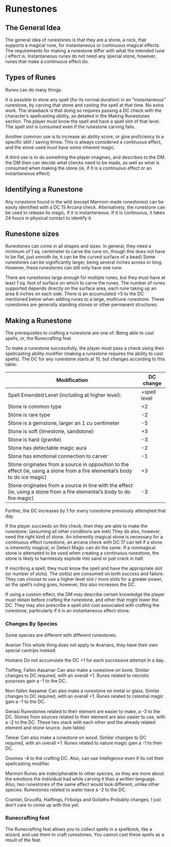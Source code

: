 # Runestones

## The General Idea

The general idea of runestones is that they are a stone, a rock, that supports a magical rune, for instantaneous or continuous magical effects. 
The requirements for making a runestone differ with what the intended rune / effect is. Instantaneous runes do not need any special stone, however, runes that make a continuous effect do. 


## Types of Runes

Runes can do many things. 

It is possible to store any spell (for its normal duration) in an “instantaneous” runestone, by carving that stone and casting the spell at that time. No extra work. The drawback is that doing so requires passing a DC check with the character’s spellcasting ability, as detailed in the Making Runestones section. The player must know the spell and have a spell slot of that level. The spell slot is consumed even if the runestone carving fails.

Another common use is to increase an ability score, or give proficiency to a specific skill / saving throw. This is always considered a continuous effect, and the stone used must have some inherent magic. 

A third use is to do something the player imagines, and describes to the DM. the DM then can decide what checks need to be made, as well as what is consumed when making the stone (ie, if it is a continuous effect or an instantaneous effect) 


## Identifying a Runestone

Any runestone found in the wild (except Marmori-made runestones) can be easily identified with a DC 15 Arcana check. Alternatively, the runestone can be used to release its magic, if it is instantaneous. If it is continuous, it takes 24 hours in physical contact to identify it. 


## Runestone sizes

Runestones can come in all shapes and sizes. In general, they need a minimum of 1 sq. centimeter to carve the rune on, though this does not have to be flat, just smooth (ie, it can be the curved surface of a bead) Some runestones can be significantly larger, being several inches across or long. However, these runestones can still only have one rune.

There are runestones large enough for multiple runes, but they must have at least 1 sq. foot of surface on which to carve the runes. The number of runes supported depends directly on the surface area, each rune taking up an area 6 inches on each side. There is an accumulated +5 to the DC mentioned below when adding runes to a large, multirune runestone. These runestones are generally standing stones or other permanent structures. 


## Making a Runestone

The prerequisites to crafting a runestone are one of: Being able to cast spells, or, the Runecrafting feat.

To make a runestone successfully, the player must pass a check using their spellcasting ability modifier (making a runestone requires the ability to cast spells). The DC for any runestone starts at 10, but changes according to this table:

| Modification                                                                                                                | DC change    |
| --------------------------------------------------------------------------------------------------------------------------- | ------------ |
| Spell Emended Level (including at higher level):                                                                            | +spell level |
| Stone is common type                                                                                                        | +2           |
| Stone is rare type                                                                                                          | -2           |
| Stone is a gemstone, larger an 1 cu centimeter                                                                              | -5           |
| Stone is soft (limestone, sandstone)                                                                                        | +3           |
| Stone is hard (granite)                                                                                                     | -3           |
| Stone has detectable magic aura                                                                                             | -2           |
| Stone has emotional connection to carver                                                                                    | -1           |
| Stone originates from a source in opposition to the effect (ie, using a stone from a fire elemental’s body to do ice magic) | +3           |
| Stone originates from a source in line with the effect (ie, using a stone from a fire elemental’s body to do fire magic)    | -3           |

Further, the DC increases by 1 for every runestone previously attempted that  day.

If the player succeeds on this check, then they are able to make the runestone. (assuming all other conditions are met)
They do also, however, need the right kind of stone. An inherently magical stone is necessary for a continuous effect runestone, an arcana check with DC 17 can tell if a stone is inherently magical, or Detect Magic can do the same. If a  nonmagical stone is attempted to be used when creating a continuous runestone, the stone is likely to harmlessly explode into sand or just crack in half. 

If inscribing a spell, they must know the spell and have the appropriate slot (or number of slots). The slot(s) are consumed on both success and failure. They can choose to use a higher level slot / more slots for a greater power, as the spell’s ruling goes, however, this also increases the DC.

If using a custom effect, the DM may describe certain knowledge the player must obtain before crafting the runestone, and other that might lower the DC. They may also prescribe a spell slot cost associated with crafting the runestone, particularly if it is an instantaneous effect stone. 


### Changes By Species

Some species are different with different runestones.

Avarian
This whole thing does not apply to Avarians, they have their own special cantrips instead.

Humans
Do not accumulate the DC +1 for each successive attempt in a day.

Tiefling, Fallen Aasamar
Can also make a runestone on bone. Similar changes to DC required, with an overall +1.  Runes related to necrotic purposes gain a -1 to the DC.

Non-fallen Aasamar
Can also make a runestone on metal or glass. Similar changes to DC required, with an overall +1. Runes related to celestial magic gain a -1 to the DC. 

Genasi
Runestones related to their element are easier to make, a -3 to the DC. Stones from sources related to their element are also easier to use, with a -2 to the DC. These two stack with each other and the already related element and stone source. (see table) 

Telwar
Can also make a runestone on wood. Similar changes to DC required, with an overall +1.  Runes related to nature magic gain a -1 to their DC.

Gnomes
-4 to the crafting DC. Also, can use Intelligence even if its not their spellcasting modifier. 

Marmori
Runes are indecipherable to other species, as they are more about the emotions the individual had while carving it than a written language. Also, two runestones of the same effect would look different, unlike other species. Runestones related to water have a -2 to the DC. 

Crantiel, Gruudfa, Halflings, Firbolgs and Goliaths
Probably changes, I just don’t care to come up with this yet.


### Runecrafting feat

The Runecrafting feat allows you to collect spells in a spellbook, like a wizard, and use them to craft runestones. You cannot cast these spells as a result of the feat.
